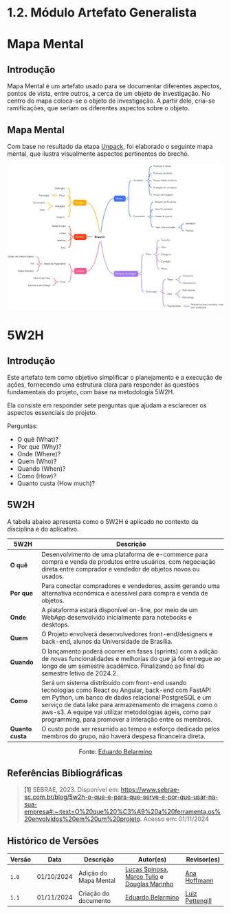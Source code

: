 # 1.2. Módulo Artefato Generalista

# Mapa Mental

## Introdução 

Mapa Mental é um artefato usado para se documentar diferentes aspectos, pontos de vista, entre outros, a cerca de um objeto de investigação. No centro do mapa coloca-se o objeto de investigação. A partir dele, cria-se ramificações, que seriam os diferentes aspectos sobre o objeto.

## Mapa Mental

Com base no resultado da etapa [Unpack](/Base/1.1.DesignSprint.md), foi elaborado o seguinte mapa mental, que ilustra visualmente aspectos pertinentes do brechó.

![](../Imagens/mapa_mental.jpeg)

# 5W2H

## Introdução 

Este artefato tem como objetivo simplificar o planejamento e a execução de ações, fornecendo uma estrutura clara para responder às questões fundamentais do projeto, com base na metodologia 5W2H.

Ela consiste em responder sete perguntas que ajudam a esclarecer os aspectos essenciais do projeto.

Perguntas:

- O quê (What)?
- Por que (Why)?
- Onde (Where)?
- Quem (Who)?
- Quando (When)?
- Como (How)?
- Quanto custa (How much)?

## 5W2H

A tabela abaixo apresenta como o 5W2H é aplicado no contexto da disciplina e do aplicativo.

| 5W2H | Descrição |
|------|-----------|
| **O quê** | Desenvolvimento de uma plataforma de e-commerce para compra e venda de produtos entre usuários, com negociação direta entre comprador e vendedor de objetos novos ou usados. |
| **Por que** | Para conectar compradores e vendedores, assim gerando uma alternativa econômica e acessível para compra e venda de objetos. |
| **Onde** | A plataforma estará disponível on-line, por meio de um WebApp desenvolvido inicialmente para notebooks e desktops. |
| **Quem** | O Projeto envolverá desenvolvedores front-end/designers e back-end, alunos da Universidade de Brasília. |
| **Quando** | O lançamento poderá ocorrer em fases (sprints) com a adição de novas funcionalidades e melhorias do que já foi entregue ao longo de um semestre acadêmico. Finalizando ao final do semestre letivo de 2024.2. |
| **Como** | Será um sistema distribuído com front-end usando tecnologias como React ou Angular, back-end com FastAPI em Python, um banco de dados relacional PostgreSQL e um serviço de data lake para armazenamento de imagens como o aws-s3. A equipe vai utilizar metodologias ágeis, como pair programming, para promover a interação entre os membros. |
| **Quanto custa** | O custo pode ser resumido ao tempo e esforço dedicado pelos membros do grupo, não haverá despesa financeira direta. |

<center>

Fonte: [Eduardo Belarmino](https://github.com/eduard0803)

</center>

## Referências Bibliográficas 

> <a id="REF1">[1]</a> SEBRAE, 2023. Disponível em: https://www.sebrae-sc.com.br/blog/5w2h-o-que-e-para-que-serve-e-por-que-usar-na-sua-empresa#:~:text=O%20que%20%C3%A9%20a%20ferramenta,os%20envolvidos%20em%20um%20projeto. Acesso em: 01/11/2024

## Histórico de Versões

| Versão | Data       | Descrição             | Autor(es)                                                                                                                                            | Revisor(es)                               |
| ------ | ---------- | --------------------- | ---------------------------------------------------------------------------------------------------------------------------------------------------- | ----------------------------------------- |
| `1.0`  | 01/10/2024 | Adição do Mapa Mental | [Lucas Spinosa](https://github.com/LucasSpinosa), [Marco Tulio](https://github.com/MarcoTulioSoares) e [Douglas Marinho](https://github.com/M4RINH0) | [Ana Hoffmann](https://github.com/AnHoff) |
| `1.1`    | 01/11/2024 | Criação do documento | [Eduardo Belarmino](https://github.com/eduard0803) | [Luiz Pettengill](https://github.com/LuizPettengill) |